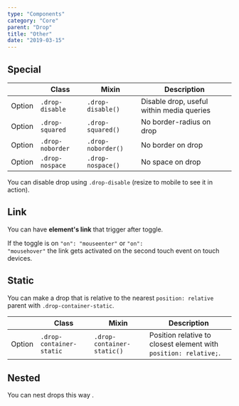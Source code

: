 ```yaml
---
type: "Components"
category: "Core"
parent: "Drop"
title: "Other"
date: "2019-03-15"
---
```


## Special

<div class="table-scroll">

|                         | Class                                     | Mixin                         | Description                   |
| ----------------------- | ----------------------------------------- | ----------------------------- | ----------------------------- |
| Option                  | `.drop-disable`                | `.drop-disable()`        | Disable drop, useful within media queries            |
| Option                  | `.drop-squared`                | `.drop-squared()`        | No border-radius on drop            |
| Option                  | `.drop-noborder`                | `.drop-noborder()`        | No border on drop            |
| Option                  | `.drop-nospace`                | `.drop-nospace()`        | No space on drop            |

</div>

You can disable drop using `.drop-disable` (resize to mobile to see it in action).

<demo>
  <demovanilla src="vanilla/components/core/drop/disable">
  </demovanilla>
</demo>

## Link

You can have **element's link** that trigger after toggle.

If the toggle is on <code>"on": "mouseenter"</code> or <code>"on": "mousehover"</code> the link gets activated on the second touch event on touch devices.

<demo>
  <demovanilla src="vanilla/components/core/drop/with-link">
  </demovanilla>
  <demovanilla src="vanilla/components/core/drop/with-link-hover">
  </demovanilla>
</demo>

## Static

You can make a drop that is relative to the nearest `position: relative` parent with `.drop-container-static`.

<div class="table-scroll">

|                         | Class                                     | Mixin                         | Description                   |
| ----------------------- | ----------------------------------------- | ----------------------------- | ----------------------------- |
| Option                  | `.drop-container-static`                | `.drop-container-static()`        | Position relative to closest element with `position: relative;`.            |

</div>

<demo>
  <demovanilla src="vanilla/components/core/drop/static">
  </demovanilla>
</demo>

## Nested

You can nest drops this way .

<demo>
  <demovanilla src="vanilla/components/core/drop/nested">
  </demovanilla>
</demo>
